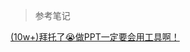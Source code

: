 

> 参考笔记



[(10w+)拜托了😭做PPT一定要会用工具啊！](https://www.xiaohongshu.com/explore/65e448af0000000003032238?app_platform=ios&app_version=8.44.1&share_from_user_hidden=true&xsec_source=app_share&type=normal&xsec_token=CBPJI1p8HAnQ9Tr-mwW8eSRnCcc6N1czBrEkmWzZG8OG0=&author_share=1&xhsshare=WeixinSession&shareRedId=ODlGNzRHSUE2NzUyOTgwNjg6OTlFOUxM&apptime=1721054059&share_id=7543c3cbf7e34c25899d6738d592fa36)